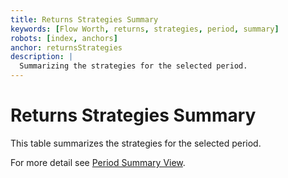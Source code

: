 ```yaml
---
title: Returns Strategies Summary
keywords: [Flow Worth, returns, strategies, period, summary]
robots: [index, anchors]
anchor: returnsStrategies
description: |
  Summarizing the strategies for the selected period.
---
```


# Returns Strategies Summary

This table summarizes the strategies for the selected period.

For more detail see [Period Summary View](periodSummary).
